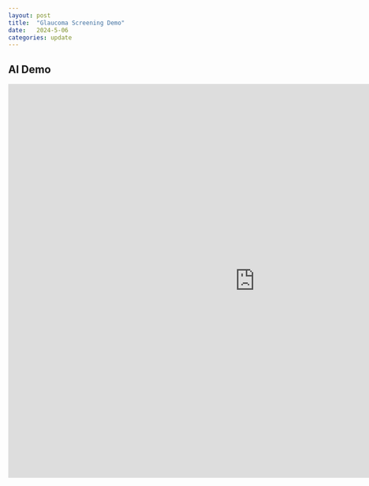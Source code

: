 ```yaml
---
layout: post
title:  "Glaucoma Screening Demo"
date:   2024-5-06
categories: update
---
```


## AI Demo

<iframe
	src="https://pamixsun-glaucoma-screening.hf.space"
	frameborder="0"
	width="1000"
	height="800"
></iframe>

